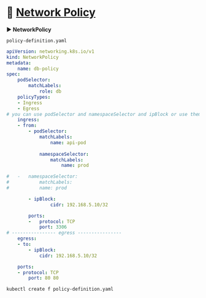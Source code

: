# 🔐 [Network Policy](https://kubernetes.io/docs/concepts/services-networking/network-policies/)


**▶ NetworkPolicy**

`policy-definition.yaml`

```yml
apiVersion: networking.k8s.io/v1
kind: NetworkPolicy
metadata:
	name: db-policy
spec:
	podSelector:
		matchLabels:
			role: db
	policyTypes:
	- Ingress
	- Egress
# you can use podSelector and namespaceSelector and ipBlock or use them seperate by put - before them
	ingress:	
	- from:
		- podSelector:
			matchLabels:
				name: api-pod
	
			namespaceSelector: 
				matchLabels:
					name: prod

# 	-	namespaceSelector: 
# 			matchLabels:
# 			name: prod

		- ipBlock:
				cidr: 192.168.5.10/32

		ports:
		-	protocol: TCP
			port: 3306
# ---------------- egress ----------------
	egress:
	- to:
		- ipBlock:
			cidr: 192.168.5.10/32

	ports:
	- protocol: TCP
		port: 80 80
```

```sh
kubectl create f policy-definition.yaml
```
